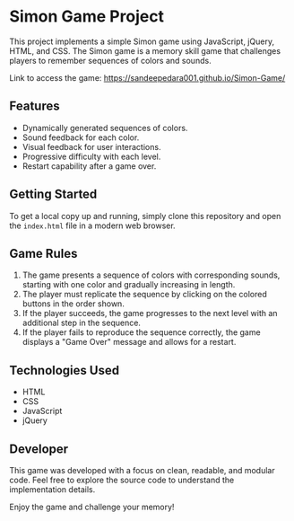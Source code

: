 # Simon Game Project

This project implements a simple Simon game using JavaScript, jQuery, HTML, and CSS. The Simon game is a memory skill game that challenges players to remember sequences of colors and sounds.

Link to access the game: https://sandeepedara001.github.io/Simon-Game/

## Features

- Dynamically generated sequences of colors.
- Sound feedback for each color.
- Visual feedback for user interactions.
- Progressive difficulty with each level.
- Restart capability after a game over.

## Getting Started

To get a local copy up and running, simply clone this repository and open the `index.html` file in a modern web browser.

## Game Rules

1. The game presents a sequence of colors with corresponding sounds, starting with one color and gradually increasing in length.
2. The player must replicate the sequence by clicking on the colored buttons in the order shown.
3. If the player succeeds, the game progresses to the next level with an additional step in the sequence.
4. If the player fails to reproduce the sequence correctly, the game displays a "Game Over" message and allows for a restart.

## Technologies Used

- HTML
- CSS
- JavaScript
- jQuery

## Developer

This game was developed with a focus on clean, readable, and modular code. Feel free to explore the source code to understand the implementation details.

Enjoy the game and challenge your memory!

